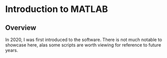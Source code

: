# Introduction to MATLAB

## Overview
In 2020, I was first introduced to the software. There is not much notable to showcase here, alas some scripts are worth viewing for reference to future years.
